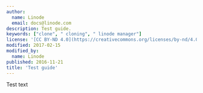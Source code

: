 ```yaml
---
author:
  name: Linode
  email: docs@linode.com
description: Test guide.
keywords: ["clone", " cloning", " linode manager"]
license: '[CC BY-ND 4.0](https://creativecommons.org/licenses/by-nd/4.0)'
modified: 2017-02-15
modified_by:
  name: Linode
published: 2016-11-21
title: 'Test guide'
---
```


Test text